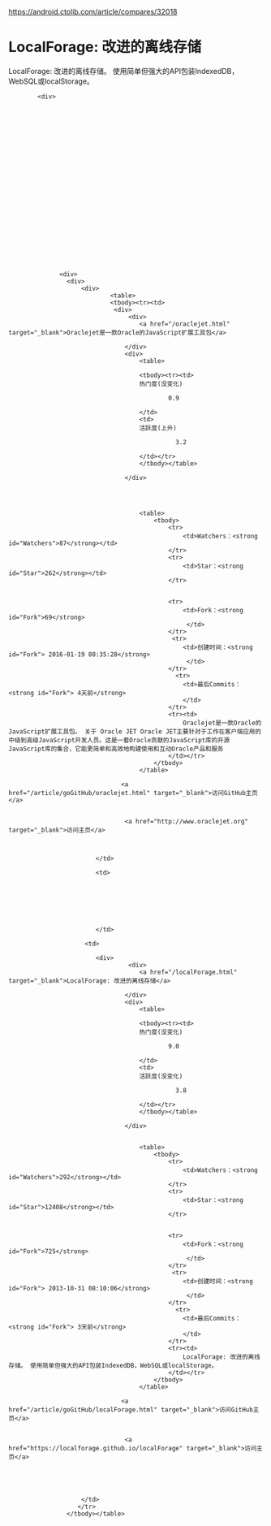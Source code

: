 <a href="https://android.ctolib.com/article/compares/32018">https://android.ctolib.com/article/compares/32018</a><div id="articleHeader"><h1>LocalForage: 改进的离线存储</h1></div>
                                    LocalForage: 改进的离线存储。 使用简单但强大的API包装IndexedDB，WebSQL或localStorage。
                                
                            
                            
                        
                        

                    
                
            
            
            <div>
             	
				
				  
			
				  
			
				  
			
				  
			
				  
			
				  
			
				  
			
				  
			
				  
			
				  
			
				  
			
				  <div>
	                <div>
	                    <div>
	                    		<table>
	                    		<tbody><tr><td>
								 <div>
		                             <div>
		                             	<a href="/oraclejet.html" target="_blank">Oraclejet是一款Oracle的JavaScript扩展工具包</a>
		                             	 
		                            </div>
		                            <div>
		 								<table>
		 								
		 								<tbody><tr><td>
		 								热门度(没变化)
					                        
						 						0.9
						 					
				 						</td> 
				 						<td>  
				 						活跃度(上升)
						 					
						 						  3.2 
						 					
					 		 			</td></tr>
					 		 			</tbody></table>
					 		 			
		                            </div>
		                       
	                        
			                  
			                    	
			                            <table>
			                                <tbody>
			                                    <tr>
			                                        <td>Watchers：<strong id="Watchers">87</strong></td>
			                                    </tr>
			                                    <tr>
			                                        <td>Star：<strong id="Star">262</strong></td>
			                                    </tr>
			
			
			                                    <tr>
			                                        <td>Fork：<strong id="Fork">69</strong>
			                                         </td>
			                                    </tr>
			                                     <tr>
			                                        <td>创建时间：<strong id="Fork"> 2016-01-19 08:35:28</strong>
			                                         </td>
			                                    </tr>
			                                      <tr>
			                                        <td>最后Commits：<strong id="Fork"> 4天前</strong>
			                                        </td>
			                                    </tr>
			                                    <tr><td>
			                                    	Oraclejet是一款Oracle的JavaScript扩展工具包。 关于 Oracle JET Oracle JET主要针对于工作在客户端应用的中级到高级JavaScript开发人员。这是一套Oracle贡献的JavaScript库的开源JavaScript库的集合，它能更简单和高效地构建使用和互动Oracle产品和服务 
			                                    </td></tr>
			                                </tbody>
			                            </table>
			                            
			                       <a href="/article/goGitHub/oraclejet.html" target="_blank">访问GitHub主页</a>
			                    	
			                   
			                     	<a href="http://www.oraclejet.org" target="_blank">访问主页</a>
			                     
			                     
			                   
		                 	</td>
	                    
	                   		<td>
	                   			
	                   			
									
									
								
								
								
	                    	</td>
	                    
	                     <td>
							
							<div>
		                             <div>
		                             	<a href="/localForage.html" target="_blank">LocalForage: 改进的离线存储</a>
		                             	 
		                            </div>
		                            <div>
		 								<table>
		 								
		 								<tbody><tr><td>
		 								热门度(没变化)
					                        
						 						9.0
						 					
				 						</td> 
				 						<td>  
				 						活跃度(没变化)
						 					
						 						  3.8 
						 					
					 		 			</td></tr>
					 		 			</tbody></table>
					 		 			
		                            </div>
		                       
	                         
			                            <table>
			                                <tbody>
			                                    <tr>
			                                        <td>Watchers：<strong id="Watchers">292</strong></td>
			                                    </tr>
			                                    <tr>
			                                        <td>Star：<strong id="Star">12408</strong></td>
			                                    </tr>
			
			
			                                    <tr>
			                                        <td>Fork：<strong id="Fork">725</strong>
			                                         </td>
			                                    </tr>
			                                     <tr>
			                                        <td>创建时间：<strong id="Fork"> 2013-10-31 08:10:06</strong>
			                                         </td>
			                                    </tr>
			                                      <tr>
			                                        <td>最后Commits：<strong id="Fork"> 3天前</strong>
			                                        </td>
			                                    </tr>
			                                    <tr><td>
			                                    	LocalForage: 改进的离线存储。 使用简单但强大的API包装IndexedDB，WebSQL或localStorage。
			                                    </td></tr>
			                                </tbody>
			                            </table>
			                             
			                       <a href="/article/goGitHub/localForage.html" target="_blank">访问GitHub主页</a>
			                      
			                   
			                     	<a href="https://localforage.github.io/localForage" target="_blank">访问主页</a>
			                     
 
			                     
			                   
		                                        	
	                   	</td>
	                   </tr>
	 				</tbody></table>
	                
	               
	             
			
				  
			
				  
			
				  
			
				  
			
				  
			
				  
			
				  
			
				  
			
			 
           
        